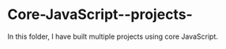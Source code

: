 # Core-JavaScript--projects-
 In this folder, I have built multiple projects using core JavaScript.
